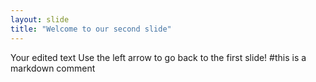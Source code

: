```yaml
---
layout: slide
title: "Welcome to our second slide"
---
```

Your edited text
Use the left arrow to go back to the first slide!
#this is a markdown comment
